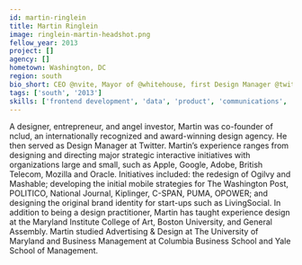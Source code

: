 ```yaml
---
id: martin-ringlein
title: Martin Ringlein
image: ringlein-martin-headshot.png
fellow_year: 2013
project: []
agency: []
hometown: Washington, DC
region: south
bio_short: CEO @nvite, Mayor of @whitehouse, first Design Manager @twitter, mascot @macawco, founder @canvascowork and @nclud.
tags: ['south', '2013']
skills: ['frontend development', 'data', 'product', 'communications', 'business development', 'design', 'user experience', 'digital']
---
```


A designer, entrepreneur, and angel investor, Martin was co-founder of nclud, an internationally recognized and award-winning design agency. He then served as Design Manager at Twitter. Martin’s experience ranges from designing and directing major strategic interactive initiatives with organizations large and small, such as Apple, Google, Adobe, British Telecom, Mozilla and Oracle. Initiatives included: the redesign of Ogilvy and Mashable; developing the initial mobile strategies for The Washington Post, POLITICO, National Journal, Kiplinger, C-SPAN, PUMA, OPOWER; and designing the original brand identity for start-ups such as LivingSocial. In addition to being a design practitioner, Martin has taught experience design at the Maryland Institute College of Art, Boston University, and General Assembly. Martin studied Advertising & Design at The University of Maryland and Business Management at Columbia Business School and Yale School of Management.
